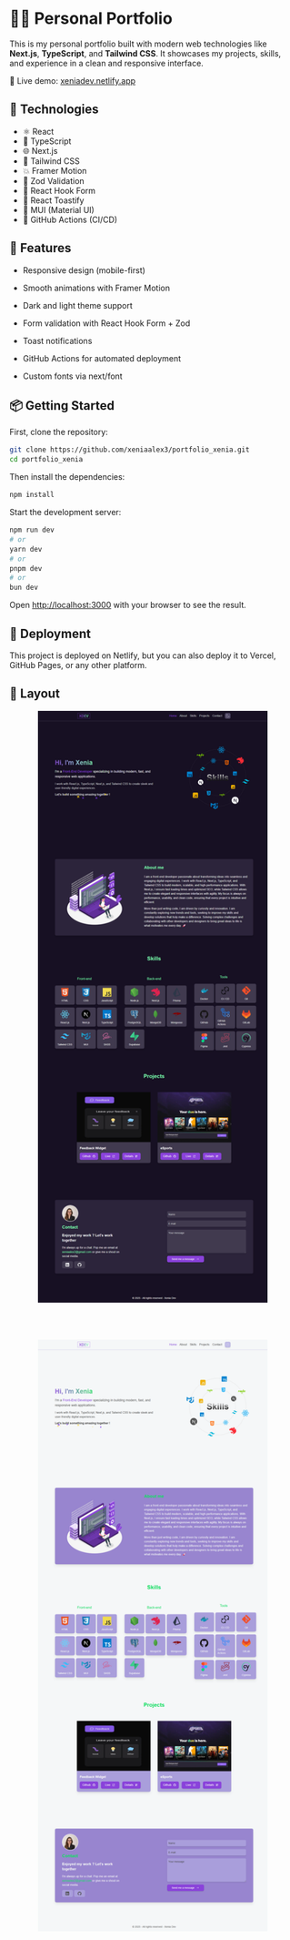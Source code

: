 # 🧑‍💻 Personal Portfolio

This is my personal portfolio built with modern web technologies like **Next.js**, **TypeScript**, and **Tailwind CSS**. It showcases my projects, skills, and experience in a clean and responsive interface.

🔗 Live demo: [xeniadev.netlify.app](https://xeniadev.netlify.app/)

## 🚀 Technologies

- ⚛️ React
- 🔷 TypeScript
- 🌐 Next.js
- 🎨 Tailwind CSS
- 💥 Framer Motion
- 🔐 Zod Validation
- 🧩 React Hook Form
- 🔔 React Toastify
- 🧱 MUI (Material UI)
- 🔁 GitHub Actions (CI/CD)


## 🧰 Features

- Responsive design (mobile-first)

- Smooth animations with Framer Motion

- Dark and light theme support

- Form validation with React Hook Form + Zod

- Toast notifications

- GitHub Actions for automated deployment

- Custom fonts via next/font

## 📦 Getting Started

First, clone the repository:

```bash
git clone https://github.com/xeniaalex3/portfolio_xenia.git
cd portfolio_xenia
```

Then install the dependencies:
```bash
npm install
```

Start the development server:

```bash
npm run dev
# or
yarn dev
# or
pnpm dev
# or
bun dev
```

Open [http://localhost:3000](http://localhost:3000) with your browser to see the result.


## 🚀 Deployment

This project is deployed on Netlify, but you can also deploy it to Vercel, GitHub Pages, or any other platform.

## 🎨 Layout 

<p align="center">
<img width='80%' height='80%' src="./src/assets/image/layout_dark.png" alt="Next Level Week feedback Logo"/></p>

<br><br>
<p align="center">
<img width='80%' height='80%' src="./src/assets/image/layout_light.png" alt="Next Level Week feedback Logo"/></p>

